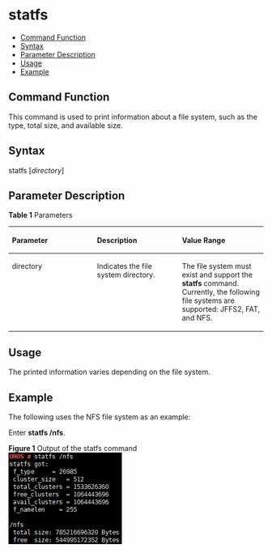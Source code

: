 # statfs<a name="EN-US_TOPIC_0000001052810294"></a>

-   [Command Function](#section153921657152613)
-   [Syntax](#section135391102717)
-   [Parameter Description](#section074312314279)
-   [Usage](#section133816772712)
-   [Example](#section526149182717)

## Command Function<a name="section153921657152613"></a>

This command is used to print information about a file system, such as the type, total size, and available size.

## Syntax<a name="section135391102717"></a>

statfs \[_directory_\]

## Parameter Description<a name="section074312314279"></a>

**Table  1**  Parameters

<a name="table1597mcpsimp"></a>
<table><thead align="left"><tr id="row1603mcpsimp"><th class="cellrowborder" valign="top" width="33.33333333333333%" id="mcps1.2.4.1.1"><p id="p1605mcpsimp"><a name="p1605mcpsimp"></a><a name="p1605mcpsimp"></a><strong id="b156942710240"><a name="b156942710240"></a><a name="b156942710240"></a>Parameter</strong></p>
</th>
<th class="cellrowborder" valign="top" width="33.33333333333333%" id="mcps1.2.4.1.2"><p id="p1607mcpsimp"><a name="p1607mcpsimp"></a><a name="p1607mcpsimp"></a><strong id="b1759110293240"><a name="b1759110293240"></a><a name="b1759110293240"></a>Description</strong></p>
</th>
<th class="cellrowborder" valign="top" width="33.33333333333333%" id="mcps1.2.4.1.3"><p id="p1609mcpsimp"><a name="p1609mcpsimp"></a><a name="p1609mcpsimp"></a><strong id="b10264183019242"><a name="b10264183019242"></a><a name="b10264183019242"></a>Value Range</strong></p>
</th>
</tr>
</thead>
<tbody><tr id="row1610mcpsimp"><td class="cellrowborder" valign="top" width="33.33333333333333%" headers="mcps1.2.4.1.1 "><p id="p1612mcpsimp"><a name="p1612mcpsimp"></a><a name="p1612mcpsimp"></a>directory</p>
</td>
<td class="cellrowborder" valign="top" width="33.33333333333333%" headers="mcps1.2.4.1.2 "><p id="p1615mcpsimp"><a name="p1615mcpsimp"></a><a name="p1615mcpsimp"></a>Indicates the file system directory.</p>
</td>
<td class="cellrowborder" valign="top" width="33.33333333333333%" headers="mcps1.2.4.1.3 "><p id="p1617mcpsimp"><a name="p1617mcpsimp"></a><a name="p1617mcpsimp"></a>The file system must exist and support the <strong id="b1635148125717"><a name="b1635148125717"></a><a name="b1635148125717"></a>statfs</strong> command. Currently, the following file systems are supported: JFFS2, FAT, and NFS.</p>
</td>
</tr>
</tbody>
</table>

## Usage<a name="section133816772712"></a>

The printed information varies depending on the file system.

## Example<a name="section526149182717"></a>

The following uses the NFS file system as an example:

Enter  **statfs /nfs**.

**Figure  1**  Output of the statfs command<a name="fig1810654276"></a>  
![](figures/output-of-the-statfs-command.png "output-of-the-statfs-command")

